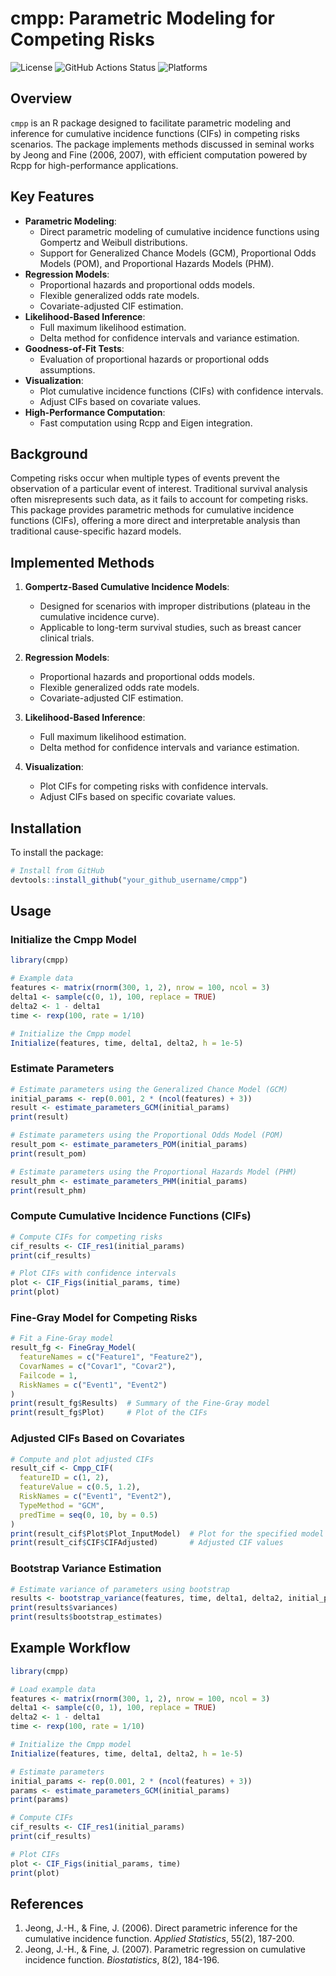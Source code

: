 # cmpp: Parametric Modeling for Competing Risks

![License](https://img.shields.io/badge/license-GPL%20(%3E%3D%202)-blue.svg)
![GitHub Actions Status](https://github.com/stats9/cmpp/actions/workflows/R-CMD-check.yaml/badge.svg)
![Platforms](https://img.shields.io/badge/tested%20on-Ubuntu%2C%20MacOS%2C%20Windows-blue)

## Overview
`cmpp` is an R package designed to facilitate parametric modeling and inference for cumulative incidence functions (CIFs) in competing risks scenarios. The package implements methods discussed in seminal works by Jeong and Fine (2006, 2007), with efficient computation powered by Rcpp for high-performance applications.

## Key Features
- **Parametric Modeling**:
  - Direct parametric modeling of cumulative incidence functions using Gompertz and Weibull distributions.
  - Support for Generalized Chance Models (GCM), Proportional Odds Models (POM), and Proportional Hazards Models (PHM).
- **Regression Models**:
  - Proportional hazards and proportional odds models.
  - Flexible generalized odds rate models.
  - Covariate-adjusted CIF estimation.
- **Likelihood-Based Inference**:
  - Full maximum likelihood estimation.
  - Delta method for confidence intervals and variance estimation.
- **Goodness-of-Fit Tests**:
  - Evaluation of proportional hazards or proportional odds assumptions.
- **Visualization**:
  - Plot cumulative incidence functions (CIFs) with confidence intervals.
  - Adjust CIFs based on covariate values.
- **High-Performance Computation**:
  - Fast computation using Rcpp and Eigen integration.

## Background
Competing risks occur when multiple types of events prevent the observation of a particular event of interest. Traditional survival analysis often misrepresents such data, as it fails to account for competing risks. This package provides parametric methods for cumulative incidence functions (CIFs), offering a more direct and interpretable analysis than traditional cause-specific hazard models.

## Implemented Methods
1. **Gompertz-Based Cumulative Incidence Models**:
   - Designed for scenarios with improper distributions (plateau in the cumulative incidence curve).
   - Applicable to long-term survival studies, such as breast cancer clinical trials.

2. **Regression Models**:
   - Proportional hazards and proportional odds models.
   - Flexible generalized odds rate models.
   - Covariate-adjusted CIF estimation.

3. **Likelihood-Based Inference**:
   - Full maximum likelihood estimation.
   - Delta method for confidence intervals and variance estimation.

4. **Visualization**:
   - Plot CIFs for competing risks with confidence intervals.
   - Adjust CIFs based on specific covariate values.

## Installation
To install the package:
```R
# Install from GitHub
devtools::install_github("your_github_username/cmpp")
```

## Usage

### Initialize the Cmpp Model
```R
library(cmpp)

# Example data
features <- matrix(rnorm(300, 1, 2), nrow = 100, ncol = 3)
delta1 <- sample(c(0, 1), 100, replace = TRUE)
delta2 <- 1 - delta1
time <- rexp(100, rate = 1/10)

# Initialize the Cmpp model
Initialize(features, time, delta1, delta2, h = 1e-5)
```

### Estimate Parameters
```R
# Estimate parameters using the Generalized Chance Model (GCM)
initial_params <- rep(0.001, 2 * (ncol(features) + 3))
result <- estimate_parameters_GCM(initial_params)
print(result)

# Estimate parameters using the Proportional Odds Model (POM)
result_pom <- estimate_parameters_POM(initial_params)
print(result_pom)

# Estimate parameters using the Proportional Hazards Model (PHM)
result_phm <- estimate_parameters_PHM(initial_params)
print(result_phm)
```

### Compute Cumulative Incidence Functions (CIFs)
```R
# Compute CIFs for competing risks
cif_results <- CIF_res1(initial_params)
print(cif_results)

# Plot CIFs with confidence intervals
plot <- CIF_Figs(initial_params, time)
print(plot)
```

### Fine-Gray Model for Competing Risks
```R
# Fit a Fine-Gray model
result_fg <- FineGray_Model(
  featureNames = c("Feature1", "Feature2"),
  CovarNames = c("Covar1", "Covar2"),
  Failcode = 1,
  RiskNames = c("Event1", "Event2")
)
print(result_fg$Results)  # Summary of the Fine-Gray model
print(result_fg$Plot)     # Plot of the CIFs
```

### Adjusted CIFs Based on Covariates
```R
# Compute and plot adjusted CIFs
result_cif <- Cmpp_CIF(
  featureID = c(1, 2),
  featureValue = c(0.5, 1.2),
  RiskNames = c("Event1", "Event2"),
  TypeMethod = "GCM",
  predTime = seq(0, 10, by = 0.5)
)
print(result_cif$Plot$Plot_InputModel)  # Plot for the specified model
print(result_cif$CIF$CIFAdjusted)       # Adjusted CIF values
```

### Bootstrap Variance Estimation
```R
# Estimate variance of parameters using bootstrap
results <- bootstrap_variance(features, time, delta1, delta2, initial_params, n_bootstrap = 500)
print(results$variances)
print(results$bootstrap_estimates)
```

## Example Workflow
```R
library(cmpp)

# Load example data
features <- matrix(rnorm(300, 1, 2), nrow = 100, ncol = 3)
delta1 <- sample(c(0, 1), 100, replace = TRUE)
delta2 <- 1 - delta1
time <- rexp(100, rate = 1/10)

# Initialize the Cmpp model
Initialize(features, time, delta1, delta2, h = 1e-5)

# Estimate parameters
initial_params <- rep(0.001, 2 * (ncol(features) + 3))
params <- estimate_parameters_GCM(initial_params)
print(params)

# Compute CIFs
cif_results <- CIF_res1(initial_params)
print(cif_results)

# Plot CIFs
plot <- CIF_Figs(initial_params, time)
print(plot)
```

## References
1. Jeong, J.-H., & Fine, J. (2006). Direct parametric inference for the cumulative incidence function. *Applied Statistics*, 55(2), 187-200.
2. Jeong, J.-H., & Fine, J. (2007). Parametric regression on cumulative incidence function. *Biostatistics*, 8(2), 184-196.